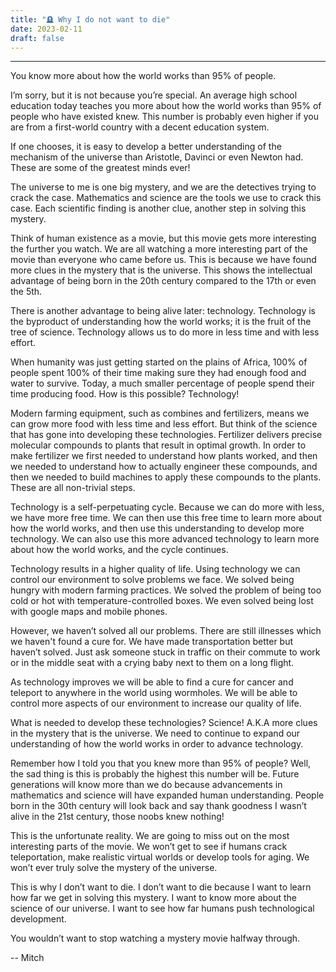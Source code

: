 ```yaml
---
title: "🪦 Why I do not want to die"
date: 2023-02-11
draft: false
---
```


---

You know more about how the world works than 95% of people.

I’m sorry, but it is not because you’re special. An average high school education today teaches you more about how the world works than 95% of people who have existed knew. This number is probably even higher if you are from a first-world country with a decent education system.

If one chooses, it is easy to develop a better understanding of the mechanism of the universe than Aristotle, Davinci or even Newton had. These are some of the greatest minds ever!

The universe to me is one big mystery, and we are the detectives trying to crack the case. Mathematics and science are the tools we use to crack this case. Each scientific finding is another clue, another step in solving this mystery.

Think of human existence as a movie, but this movie gets more interesting the further you watch. We are all watching a more interesting part of the movie than everyone who came before us. This is because we have found more clues in the mystery that is the universe. This shows the intellectual advantage of being born in the 20th century compared to the 17th or even the 5th.

There is another advantage to being alive later: technology. Technology is the byproduct of understanding how the world works; it is the fruit of the tree of science. Technology allows us to do more in less time and with less effort.

When humanity was just getting started on the plains of Africa, 100% of people spent 100% of their time making sure they had enough food and water to survive. Today, a much smaller percentage of people spend their time producing food. How is this possible? Technology!

Modern farming equipment, such as combines and fertilizers, means we can grow more food with less time and less effort. But think of the science that has gone into developing these technologies. Fertilizer delivers precise molecular compounds to plants that result in optimal growth. In order to make fertilizer we first needed to understand how plants worked, and then we needed to understand how to actually engineer these compounds, and then we needed to build machines to apply these compounds to the plants. These are all non-trivial steps.

Technology is a self-perpetuating cycle. Because we can do more with less, we have more free time. We can then use this free time to learn more about how the world works, and then use this understanding to develop more technology. We can also use this more advanced technology to learn more about how the world works, and the cycle continues.

Technology results in a higher quality of life. Using technology we can control our environment to solve problems we face. We solved being hungry with modern farming practices. We solved the problem of being too cold or hot with temperature-controlled boxes. We even solved being lost with google maps and mobile phones.

However, we haven’t solved all our problems. There are still illnesses which we haven't found a cure for. We have made transportation better but haven’t solved. Just ask someone stuck in traffic on their commute to work or in the middle seat with a crying baby next to them on a long flight.

As technology improves we will be able to find a cure for cancer and teleport to anywhere in the world using wormholes. We will be able to control more aspects of our environment to increase our quality of life.

What is needed to develop these technologies? Science! A.K.A more clues in the mystery that is the universe. We need to continue to expand our understanding of how the world works in order to advance technology.

Remember how I told you that you knew more than 95% of people? Well, the sad thing is this is probably the highest this number will be. Future generations will know more than we do because advancements in mathematics and science will have expanded human understanding. People born in the 30th century will look back and say thank goodness I wasn’t alive in the 21st century, those noobs knew nothing!

This is the unfortunate reality. We are going to miss out on the most interesting parts of the movie. We won’t get to see if humans crack teleportation, make realistic virtual worlds or develop tools for aging. We won’t ever truly solve the mystery of the universe.

This is why I don’t want to die. I don’t want to die because I want to learn how far we get in solving this mystery. I want to know more about the science of our universe. I want to see how far humans push technological development.

You wouldn’t want to stop watching a mystery movie halfway through.

-- Mitch
